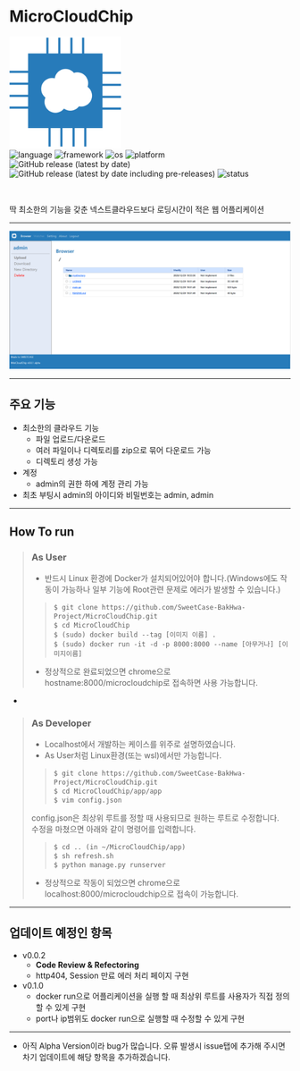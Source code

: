 # MicroCloudChip
<img src="app/static/app/img/logo.png" width="200"><br>
![language](https://img.shields.io/badge/python-3.9.0-blue?style=flat-square)
![framework](https://img.shields.io/badge/django-3.1.4-yellowgreen?style=flat-square)
![os](https://img.shields.io/badge/OS-Linux-blueviolet?style=flat-square)
![platform](https://img.shields.io/badge/platform-Docker-informational?style=flat-square)<br>
![GitHub release (latest by date)](https://img.shields.io/github/v/release/SweetCase-BakHwa-Project/MicroCloudChip?style=flat-square)
![GitHub release (latest by date including pre-releases)](https://img.shields.io/github/v/release/SweetCase-BakHwa-Project/MicroCloudChip?label=pre-release&style=flat-square)
![status](https://img.shields.io/badge/status-Alpha_Test-important?style=flat-square)

<br>

딱 최소한의 기능을 갖춘 넥스트클라우드보다 로딩시간이 적은 웹 어플리케이션
* * *
![example](example.PNG)
* * *
## 주요 기능
* 최소한의 클라우드 기능
    * 파일 업로드/다운로드
    * 여러 파일이나 디렉토리를 zip으로 묶어 다운로드 가능
    * 디렉토리 생성 가능
* 계정
    * admin의 권한 하에 계정 관리 가능
* 최초 부팅시 admin의 아이디와 비밀번호는 admin, admin
* * *
## How To run
>   ### As User 
>   * 반드시 Linux 환경에 Docker가 설치되어있어야 합니다.(Windows에도 작동이 가능하나 일부 기능에 Root관련 문제로 에러가 발생할 수 있습니다.)
>   >```shell
>   >$ git clone https://github.com/SweetCase-BakHwa-Project/MicroCloudChip.git
>   >$ cd MicroCloudChip
>   >$ (sudo) docker build --tag [이미지 이름] .
>   >$ (sudo) docker run -it -d -p 8000:8000 --name [아무거나] [이미지이름]
>   >```
>   * 정상적으로 완료되었으면 chrome으로 hostname:8000/microcloudchip로 접속하면 사용 가능합니다.
* 
>   ### As Developer
>   * Localhost에서 개발하는 케이스를 위주로 설명하였습니다.
>   * As User처럼 Linux환경(또는 wsl)에서만 가능합니다.
>   >```shell
>   >$ git clone https://github.com/SweetCase-BakHwa-Project/MicroCloudChip.git
>   >$ cd MicroCloudChip/app/app
>   >$ vim config.json
>   >```
> config.json은 최상위 루트를 정할 때 사용되므로 원하는 루트로 수정합니다.
> <br>수정을 마쳤으면 아래와 같이 명령어를 입력합니다.
>   >```shell
>   >$ cd .. (in ~/MicroCloudChip/app)
>   >$ sh refresh.sh
>   >$ python manage.py runserver
>   >```
>   * 정상적으로 작동이 되었으면 chrome으로 localhost:8000/microcloudchip으로 접속이 가능합니다.
* * *
## 업데이트 예정인 항목
* v0.0.2
    * **Code Review & Refectoring**
    * http404, Session 만료 에러 처리 페이지 구현
* v0.1.0
    * docker run으로 어플리케이션을 실행 할 때 최상위 루트를 사용자가 직접 정의할 수 있게 구현
    * port나 ip범위도 docker run으로 실행할 때 수정할 수 있게 구현
* * *
* 아직 Alpha Version이라 bug가 많습니다. 오류 발생시 issue탭에 추가해 주시면 차기 업데이트에 해당 항목을 추가하겠습니다.
